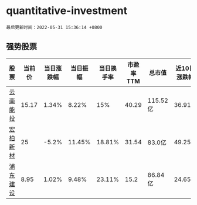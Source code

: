 # quantitative-investment

`最后更新时间：2022-05-31 15:36:14 +0800`

## 强势股票

|股票|当前价|当日涨跌幅|当日振幅|当日换手率|市盈率TTM|总市值|近10日涨跌幅|
|----|----|----|----|----|----|----|----|
|[云南能投](https://xueqiu.com/S/SZ002053)|15.17|1.34%|8.22%|15%|40.29|115.52亿|36.91%|
|[宏柏新材](https://xueqiu.com/S/SH605366)|25|-5.2%|11.45%|18.81%|31.54|83.0亿|49.25%|
|[浦东建设](https://xueqiu.com/S/SH600284)|8.95|1.02%|9.48%|23.11%|15.2|86.84亿|24.65%|

